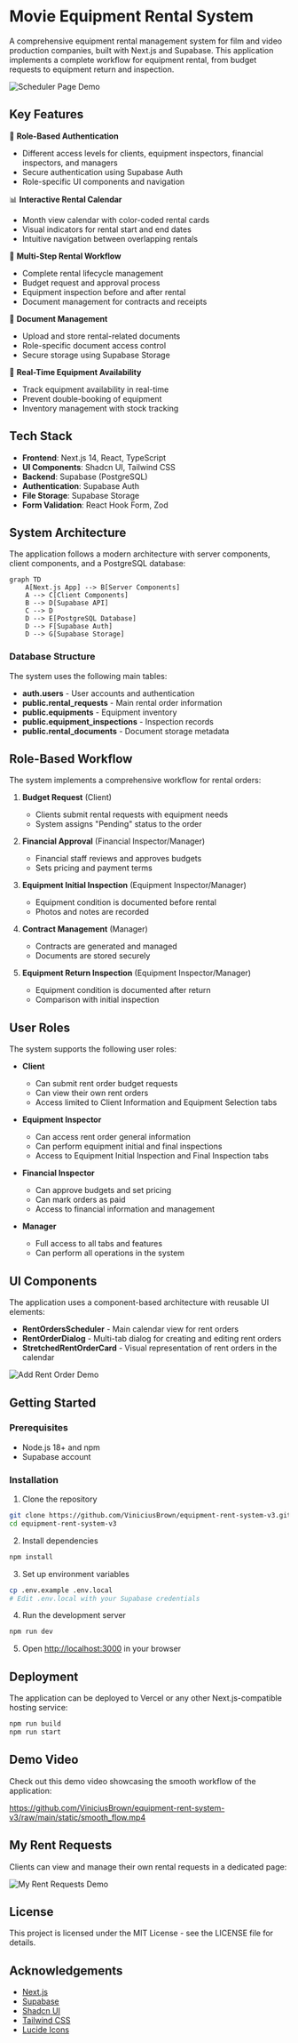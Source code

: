 # Movie Equipment Rental System

A comprehensive equipment rental management system for film and video production companies, built with Next.js and Supabase. This application implements a complete workflow for equipment rental, from budget requests to equipment return and inspection.

![Scheduler Page Demo](/static/scheduler_page_demo.png)

## Key Features

🔐 **Role-Based Authentication**
- Different access levels for clients, equipment inspectors, financial inspectors, and managers
- Secure authentication using Supabase Auth
- Role-specific UI components and navigation

📊 **Interactive Rental Calendar**
- Month view calendar with color-coded rental cards
- Visual indicators for rental start and end dates
- Intuitive navigation between overlapping rentals

📝 **Multi-Step Rental Workflow**
- Complete rental lifecycle management
- Budget request and approval process
- Equipment inspection before and after rental
- Document management for contracts and receipts

📁 **Document Management**
- Upload and store rental-related documents
- Role-specific document access control
- Secure storage using Supabase Storage

🔄 **Real-Time Equipment Availability**
- Track equipment availability in real-time
- Prevent double-booking of equipment
- Inventory management with stock tracking

## Tech Stack

- **Frontend**: Next.js 14, React, TypeScript
- **UI Components**: Shadcn UI, Tailwind CSS
- **Backend**: Supabase (PostgreSQL)
- **Authentication**: Supabase Auth
- **File Storage**: Supabase Storage
- **Form Validation**: React Hook Form, Zod

## System Architecture

The application follows a modern architecture with server components, client components, and a PostgreSQL database:

```mermaid
graph TD
    A[Next.js App] --> B[Server Components]
    A --> C[Client Components]
    B --> D[Supabase API]
    C --> D
    D --> E[PostgreSQL Database]
    D --> F[Supabase Auth]
    D --> G[Supabase Storage]
```

### Database Structure

The system uses the following main tables:

- **auth.users** - User accounts and authentication
- **public.rental_requests** - Main rental order information
- **public.equipments** - Equipment inventory
- **public.equipment_inspections** - Inspection records
- **public.rental_documents** - Document storage metadata

## Role-Based Workflow

The system implements a comprehensive workflow for rental orders:

1. **Budget Request** (Client)
   - Clients submit rental requests with equipment needs
   - System assigns "Pending" status to the order

2. **Financial Approval** (Financial Inspector/Manager)
   - Financial staff reviews and approves budgets
   - Sets pricing and payment terms

3. **Equipment Initial Inspection** (Equipment Inspector/Manager)
   - Equipment condition is documented before rental
   - Photos and notes are recorded

4. **Contract Management** (Manager)
   - Contracts are generated and managed
   - Documents are stored securely

5. **Equipment Return Inspection** (Equipment Inspector/Manager)
   - Equipment condition is documented after return
   - Comparison with initial inspection

## User Roles

The system supports the following user roles:

- **Client**
  - Can submit rent order budget requests
  - Can view their own rent orders
  - Access limited to Client Information and Equipment Selection tabs

- **Equipment Inspector**
  - Can access rent order general information
  - Can perform equipment initial and final inspections
  - Access to Equipment Initial Inspection and Final Inspection tabs

- **Financial Inspector**
  - Can approve budgets and set pricing
  - Can mark orders as paid
  - Access to financial information and management

- **Manager**
  - Full access to all tabs and features
  - Can perform all operations in the system

## UI Components

The application uses a component-based architecture with reusable UI elements:

- **RentOrdersScheduler** - Main calendar view for rent orders
- **RentOrderDialog** - Multi-tab dialog for creating and editing rent orders
- **StretchedRentOrderCard** - Visual representation of rent orders in the calendar

![Add Rent Order Demo](/static/add_rent_order_demo.png)

## Getting Started

### Prerequisites

- Node.js 18+ and npm
- Supabase account

### Installation

1. Clone the repository
```bash
git clone https://github.com/ViniciusBrown/equipment-rent-system-v3.git
cd equipment-rent-system-v3
```

2. Install dependencies
```bash
npm install
```

3. Set up environment variables
```bash
cp .env.example .env.local
# Edit .env.local with your Supabase credentials
```

4. Run the development server
```bash
npm run dev
```

5. Open [http://localhost:3000](http://localhost:3000) in your browser

## Deployment

The application can be deployed to Vercel or any other Next.js-compatible hosting service:

```bash
npm run build
npm run start
```

## Demo Video

Check out this demo video showcasing the smooth workflow of the application:

https://github.com/ViniciusBrown/equipment-rent-system-v3/raw/main/static/smooth_flow.mp4

## My Rent Requests

Clients can view and manage their own rental requests in a dedicated page:

![My Rent Requests Demo](/static/my_rent_requests_demo.png)

## License

This project is licensed under the MIT License - see the LICENSE file for details.

## Acknowledgements

- [Next.js](https://nextjs.org/)
- [Supabase](https://supabase.io/)
- [Shadcn UI](https://ui.shadcn.com/)
- [Tailwind CSS](https://tailwindcss.com/)
- [Lucide Icons](https://lucide.dev/)

